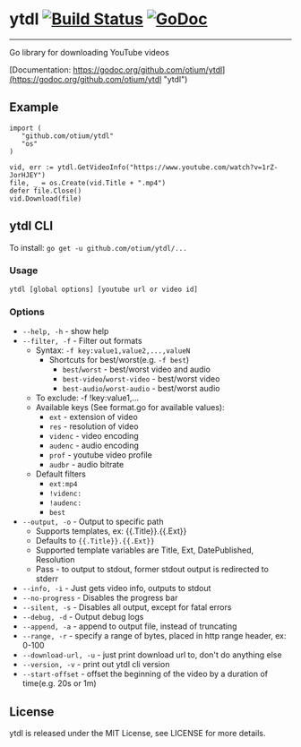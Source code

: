 
# ytdl [![Build Status](https://travis-ci.org/otium/ytdl.svg)](https://travis-ci.org/otium/ytdl) [![GoDoc](https://godoc.org/github.com/codegangsta/cli?status.svg)](https://godoc.org/github.com/otium/ytdl)
------
Go library for downloading YouTube videos

[Documentation: https://godoc.org/github.com/otium/ytdl](https://godoc.org/github.com/otium/ytdl "ytdl")

## Example
```
import (
   "github.com/otium/ytdl"
   "os"
)

vid, err := ytdl.GetVideoInfo("https://www.youtube.com/watch?v=1rZ-JorHJEY")
file, _ = os.Create(vid.Title + ".mp4")
defer file.Close()
vid.Download(file)

```

## ytdl CLI

To install: ``go get -u github.com/otium/ytdl/...``

### Usage
``` ytdl [global options] [youtube url or video id] ```
### Options
 - ```--help, -h``` - show help
 - ```--filter, -f``` - Filter out formats
   - Syntax: ```-f key:value1,value2,...,valueN```
      - Shortcuts for best/worst(e.g. ```-f best```)
         - ```best```/```worst``` - best/worst video and audio
         - ```best-video```/```worst-video``` - best/worst video
         - ```best-audio```/```worst-audio``` - best/worst audio
   - To exclude:  -f !key:value1,...
   - Available keys (See format.go for available values):
      - ```ext``` - extension of video
      - ```res``` - resolution of video
      - ```videnc``` - video encoding
      - ```audenc``` - audio encoding
      - ```prof``` - youtube video profile
      - ```audbr``` - audio bitrate
   - Default filters
      - ```ext:mp4```
      - ```!videnc:```
      - ```!audenc:```
      - ```best```
 - ```--output, -o``` - Output to specific path
   - Supports templates, ex: {{.Title}}.{{.Ext}}
   - Defaults to ```{{.Title}}.{{.Ext}}```
   - Supported template variables are Title, Ext, DatePublished, Resolution
   - Pass - to output to stdout, former stdout output is redirected to stderr
 - ```--info, -i``` - Just gets video info, outputs to stdout
 - ```--no-progress``` - Disables the progress bar
 - ```--silent, -s``` - Disables all output, except for fatal errors
 - ```--debug, -d``` - Output debug logs
 - ```--append, -a``` - append to output file, instead of truncating
 - ```--range, -r``` - specify a range of bytes, placed in http range header, ex: 0-100
 - ```--download-url, -u``` - just print download url to, don't do anything else
 - ```--version, -v``` - print out ytdl cli version
 - ```--start-offset``` - offset the beginning of the video by a duration of time(e.g. 20s or 1m)

## License
ytdl is released under the MIT License, see LICENSE for more details.
